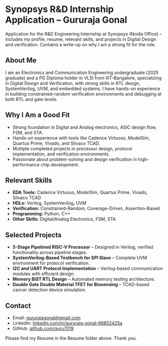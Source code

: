 # Synopsys R&D Internship Application – Gururaja Gonal
Application for the R&amp;D Engineering Internship at Synopsys (Noida Office) – includes my profile, resume, relevant skills, and projects in Digital Design and verification. Contains a write-up on why I am a strong fit for the role.

## About Me
I am an Electronics and Communication Engineering undergraduate (2025 graduate) and a PG Diploma holder in VLSI from IIIT-Bangalore, specializing in Digital Design and Verification, with strong skills in RTL design, SystemVerilog, UVM, and embedded systems. I have hands-on experience in building constrained-random verification environments and debugging at both RTL and gate levels.

## Why I Am a Good Fit
- Strong foundation in Digital and Analog electronics, ASIC design flow, FSM, and STA.
- Hands-on experience with tools like Cadence Virtuoso, ModelSim, Quartus Prime, Vivado, and Silvaco TCAD.
- Multiple completed projects in processor design, protocol implementation, and verification environments.
- Passionate about problem-solving and design verification in high-performance chip development.

## Relevant Skills
- **EDA Tools:** Cadence Virtuoso, ModelSim, Quartus Prime, Vivado, Silvaco TCAD
- **HDLs:** Verilog, SystemVerilog, UVM
- **Verification:** Constrained-Random, Coverage-Driven, Assertion-Based
- **Programming:** Python, C++
- **Other Skills:** Digital/Analog Electronics, FSM, STA

## Selected Projects
- **5-Stage Pipelined RISC-V Processor** – Designed in Verilog, verified functionality across pipeline stages.
- **SystemVerilog-Based Testbench for SPI Slave** – Complete UVM environment for protocol verification.
- **I2C and UART Protocol Implementation** – Verilog-based communication modules with efficient design.
- **Memory BIST RTL Design** – Automated memory testing architecture.
- **Double Gate Double Material TFET for Biosensing** – TCAD-based cancer detection device simulation.

## Contact
- Email: gururajagonal@gmail.com
- LinkedIn: [linkedin.com/in/gururaja-gonal-68852425a](https://linkedin.com/in/gururaja-gonal-68852425a)
- GitHub: [github.com/guru7019](https://github.com/guru7019)

Please find my Resume in the Resume folder above.
Thank you.
